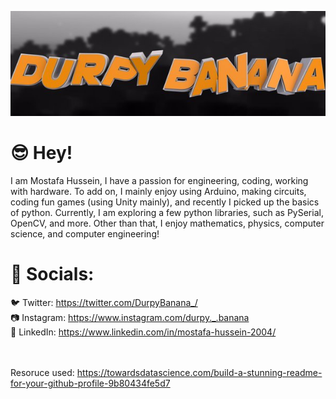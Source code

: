 [![Header](https://raw.githubusercontent.com/MostafaH04/Mostafa-Hussein/master/600x200.jpg "Header")](https://github.com/MostafaH04)


# 😎 Hey!<br />

I am Mostafa Hussein, I have a passion for engineering, coding, working with hardware. To add on, I mainly enjoy using Arduino, 
making circuits, coding fun games (using Unity mainly), and recently I picked up the basics of python. Currently, I am exploring a few python libraries, 
such as PySerial, OpenCV, and more. Other than that, I enjoy mathematics, physics, computer science, and computer engineering!


# 📣 Socials:<br />
🐦 Twitter: https://twitter.com/DurpyBanana_/ <br />
📷 Instagram: https://www.instagram.com/durpy._.banana <br />
📜 LinkedIn: https://www.linkedin.com/in/mostafa-hussein-2004/ <br /><br /><br />

Resoruce used: https://towardsdatascience.com/build-a-stunning-readme-for-your-github-profile-9b80434fe5d7
